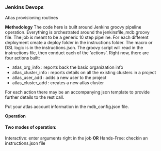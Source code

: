 ### Jenkins Devops ###
Atlas provisioning routines

__Methodology__
The code here is built around Jenkins groovy pipeline operation.  Everything is orchestrated around the jenkinsfile_mdb.groovy file.  The job is meant to be a generic 10 step pipeline.  For each different deployment create a deploy folder in the instructions folder.  The macro or DSL logic is in the instructions.json.  The groovy script will read in the instructions file, then conduct each of the 'actions'.  Right now, there are four actions built:
- atlas_org_info : reports back the basic organization info
- atlas_cluster_info : reports details on all the existing clusters in a project
- atlas_user_add : adds a new user to the project
- atlas_cluster_add : creates a new atlas cluster

For each action there may be an accompanying json template to provide further details to the rest call.

Put your atlas account information in the mdb_config.json file.

__Operation__
#### Two modes of operation:
  Interactive: enter arguments right in the job
    __OR__
  Hands-Free: checkin an instructions.json file
